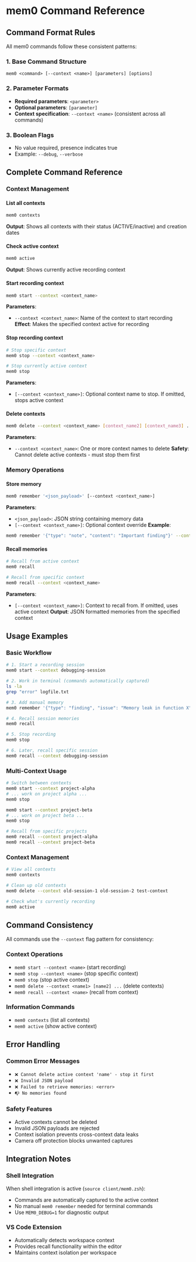# mem0 Command Reference

## Command Format Rules

All mem0 commands follow these consistent patterns:

### 1. Base Command Structure
```
mem0 <command> [--context <name>] [parameters] [options]
```

### 2. Parameter Formats
- **Required parameters**: `<parameter>`
- **Optional parameters**: `[parameter]`
- **Context specification**: `--context <name>` (consistent across all commands)

### 3. Boolean Flags
- No value required, presence indicates true
- Example: `--debug`, `--verbose`

## Complete Command Reference

### Context Management

#### List all contexts
```bash
mem0 contexts
```
**Output**: Shows all contexts with their status (ACTIVE/inactive) and creation dates

#### Check active context
```bash
mem0 active
```
**Output**: Shows currently active recording context

#### Start recording context
```bash
mem0 start --context <context_name>
```
**Parameters**:
- `--context <context_name>`: Name of the context to start recording
**Effect**: Makes the specified context active for recording

#### Stop recording context
```bash
# Stop specific context
mem0 stop --context <context_name>

# Stop currently active context
mem0 stop
```
**Parameters**:
- `[--context <context_name>]`: Optional context name to stop. If omitted, stops active context

#### Delete contexts
```bash
mem0 delete --context <context_name> [context_name2] [context_name3] ...
```
**Parameters**:
- `--context <context_name>`: One or more context names to delete
**Safety**: Cannot delete active contexts - must stop them first

### Memory Operations

#### Store memory
```bash
mem0 remember '<json_payload>' [--context <context_name>]
```
**Parameters**:
- `<json_payload>`: JSON string containing memory data
- `[--context <context_name>]`: Optional context override
**Example**:
```bash
mem0 remember '{"type": "note", "content": "Important finding"}' --context project-alpha
```

#### Recall memories
```bash
# Recall from active context
mem0 recall

# Recall from specific context
mem0 recall --context <context_name>
```
**Parameters**:
- `[--context <context_name>]`: Context to recall from. If omitted, uses active context
**Output**: JSON formatted memories from the specified context

## Usage Examples

### Basic Workflow
```bash
# 1. Start a recording session
mem0 start --context debugging-session

# 2. Work in terminal (commands automatically captured)
ls -la
grep "error" logfile.txt

# 3. Add manual memory
mem0 remember '{"type": "finding", "issue": "Memory leak in function X"}'

# 4. Recall session memories
mem0 recall

# 5. Stop recording
mem0 stop

# 6. Later, recall specific session
mem0 recall --context debugging-session
```

### Multi-Context Usage
```bash
# Switch between contexts
mem0 start --context project-alpha
# ... work on project alpha ...
mem0 stop

mem0 start --context project-beta
# ... work on project beta ...
mem0 stop

# Recall from specific projects
mem0 recall --context project-alpha
mem0 recall --context project-beta
```

### Context Management
```bash
# View all contexts
mem0 contexts

# Clean up old contexts
mem0 delete --context old-session-1 old-session-2 test-context

# Check what's currently recording
mem0 active
```

## Command Consistency

All commands use the `--context` flag pattern for consistency:

### Context Operations
- `mem0 start --context <name>` (start recording)
- `mem0 stop --context <name>` (stop specific context)
- `mem0 stop` (stop active context)
- `mem0 delete --context <name1> [name2] ...` (delete contexts)
- `mem0 recall --context <name>` (recall from context)

### Information Commands
- `mem0 contexts` (list all contexts)
- `mem0 active` (show active context)

## Error Handling

### Common Error Messages
- `❌ Cannot delete active context 'name' - stop it first`
- `❌ Invalid JSON payload`
- `❌ Failed to retrieve memories: <error>`
- `📭 No memories found`

### Safety Features
- Active contexts cannot be deleted
- Invalid JSON payloads are rejected
- Context isolation prevents cross-context data leaks
- Camera off protection blocks unwanted captures

## Integration Notes

### Shell Integration
When shell integration is active (`source client/mem0.zsh`):
- Commands are automatically captured to the active context
- No manual `mem0 remember` needed for terminal commands
- Use `MEM0_DEBUG=1` for diagnostic output

### VS Code Extension
- Automatically detects workspace context
- Provides recall functionality within the editor
- Maintains context isolation per workspace
